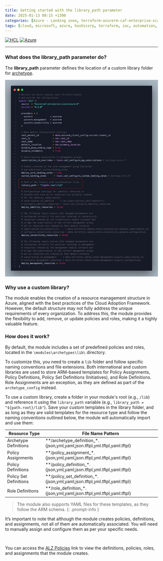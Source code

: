 ```yaml
---
title: Getting started with the library_path parameter
date: 2025-01-13 00:15 +1300
categories: [Azure - Landing zone, terraform-azurerm-caf-enterprise-scale]
tags: [cloud, microsoft, azure, hashicorp, terraform, iac, automation, infrastructure, security, governance, core, caf, management, policy, enterprise-scale]
---
```


[![HCL](https://img.shields.io/badge/language-HCL-blueviolet)](https://www.terraform.io/)
[![Azure](https://img.shields.io/badge/provider-Azure-blue)](https://registry.terraform.io/providers/hashicorp/azurerm/latest)

---

### What does the **library_path** parameter do?  
The **library_path** parameter defines the location of a custom library folder for <a href="https://github.com/Azure/terraform-azurerm-caf-enterprise-scale/wiki/%5BUser-Guide%5D-Archetype-Definitions" target="_blank">archetype</a>.

![](/assets/img/posts/lib_parameter.png)

### Why use a custom library?
The module enables the creation of a resource management structure in Azure, aligned with the best practices of the Cloud Adoption Framework. However, the default structure may not fully address the unique requirements of every organization. To address this, the module provides the flexibility to add, remove, or update policies and roles, making it a highly valuable feature.

### How does it work?  
By default, the module includes a set of predefined policies and roles, located in the `\modules\archetypes\lib\` directory.  

To customize this, you need to create a `lib` folder and follow specific naming conventions and file extensions. Both international and custom libraries are used to store ARM-based templates for Policy Assignments, Policy Definitions, Policy Set Definitions (Initiatives), and Role Definitions. Role Assignments are an exception, as they are defined as part of the `archetype_config` instead.

To use a custom library, create a folder in your module's root (e.g., `/lib`) and reference it using the `library_path` variable (e.g., `library_path = "${path.root}/lib"`). Save your custom templates in the library folder, and as long as they are valid templates for the resource type and follow the naming conventions outlined below, the module will automatically import and use them:

| Resource Type               | File Name Pattern                                                          |
|-----------------------------|----------------------------------------------------------------------------|
| Archetype Definitions       | **/archetype_definition_*.{json,yml,yaml,json.tftpl,yml.tftpl,yaml.tftpl}  |
| Policy Assignments          | **/policy_assignment_*.{json,yml,yaml,json.tftpl,yml.tftpl,yaml.tftpl}     |
| Policy Definitions          | **/policy_definition_*.{json,yml,yaml,json.tftpl,yml.tftpl,yaml.tftpl}     | 
| Policy Set Definitions      | **/policy_set_definition_*.{json,yml,yaml,json.tftpl,yml.tftpl,yaml.tftpl} |
| Role Definitions            | **/role_definition_*.{json,yml,yaml,json.tftpl,yml.tftpl,yaml.tftpl}       |

> The module also supports YAML files for these templates, as they follow the ARM schema.
{: .prompt-info }

It’s important to note that although the module creates policies, definitions, and assignments, not all of them are automatically associated. You will need to manually assign and configure them as per your specific needs.

<br>

You can access the <a href="https://github.com/Azure/Enterprise-Scale/wiki/ALZ-Policies" target="_blank">ALZ Policies</a> link to view the definitions, policies, roles, and assignments that the module creates.




